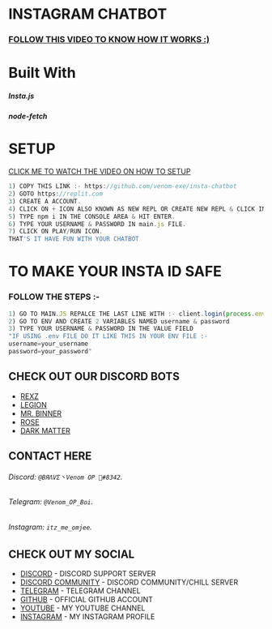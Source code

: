 # INSTAGRAM CHATBOT
### [FOLLOW THIS VIDEO TO KNOW HOW IT WORKS :)](https://youtu.be/5DZVcMSotIc/)

# Built With
<h5>Insta.js</h5>
<h5>node-fetch</h5>

# SETUP

[CLICK ME TO WATCH THE VIDEO ON HOW TO SETUP](https://youtube.com/c/VenomExE)
```js
1) COPY THIS LINK :- https://github.com/venom-exe/insta-chatbot
2) GOTO https://replit.com
3) CREATE A ACCOUNT.
4) CLICK ON + ICON ALSO KNOWN AS NEW REPL OR CREATE NEW REPL & CLICK IMPORT FROM GITHUB AND PASTE THE GITHUB LINK FROM STEP 1 & HIT ENTER.
5) TYPE npm i IN THE CONSOLE AREA & HIT ENTER.
6) TYPE YOUR USERNAME & PASSWORD IN main.js FILE.
7) CLICK ON PLAY/RUN ICON.
THAT'S IT HAVE FUN WITH YOUR CHATBOT
```
# TO MAKE YOUR INSTA ID SAFE
### FOLLOW THE STEPS :- 
```js
1) GO TO MAIN.JS REPALCE THE LAST LINE WITH :- client.login(process.env.username, process.env.password)
2) GO TO ENV AND CREATE 2 VARIABLES NAMED username & password
3) TYPE YOUR USERNAME & PASSWORD IN THE VALUE FIELD
"IF USING .env FILE DO IT LIKE THIS IN YOUR ENV FILE :- 
username=your_username
password=your_password"
```

## CHECK OUT OUR DISCORD BOTS
* [REXZ](https://discord.com/oauth2/authorize?client_id=856741116912861276&permissions=261993005047&scope=bot)
* [LEGION](https://discord.com/oauth2/authorize?client_id=843638969639239711&permissions=261993005047&scope=bot)
* [MR. BINNER](https://discord.com/oauth2/authorize?client_id=878935393360293908&permissions=261993005047&scope=bot)
* [ROSE](https://discord.com/oauth2/authorize?client_id=879589599062679552&permissions=261993005047&scope=bot)
* [DARK MATTER](https://discord.com/api/oauth2/authorize?client_id=860020302766145597&permissions=8&scope=bot)

## CONTACT HERE
###### Discord: `@BЯΛVΣ丶Venom OP 🍷#8342`. 
###### Telegram: `@Venom_OP_Boi`.
###### Instagram: `itz_me_omjee`.

## CHECK OUT MY SOCIAL
* [DISCORD](https://discord.gg/cuBErWDy68) - DISCORD SUPPORT SERVER
* [DISCORD COMMUNITY](https://discord.gg/u6QxkmKNu3) - DISCORD COMMUNITY/CHILL SERVER
* [TELEGRAM](https://t.me/ErrorCarders) - TELEGRAM CHANNEL
* [GITHUB](https://github.com/venom-exe) - OFFICIAL GITHUB ACCOUNT
* [YOUTUBE](https://www.youtube.com/c/VenomExE/) - MY YOUTUBE CHANNEL
* [INSTAGRAM](https://instagram.com/itz_me_venomop) - MY INSTAGRAM PROFILE
